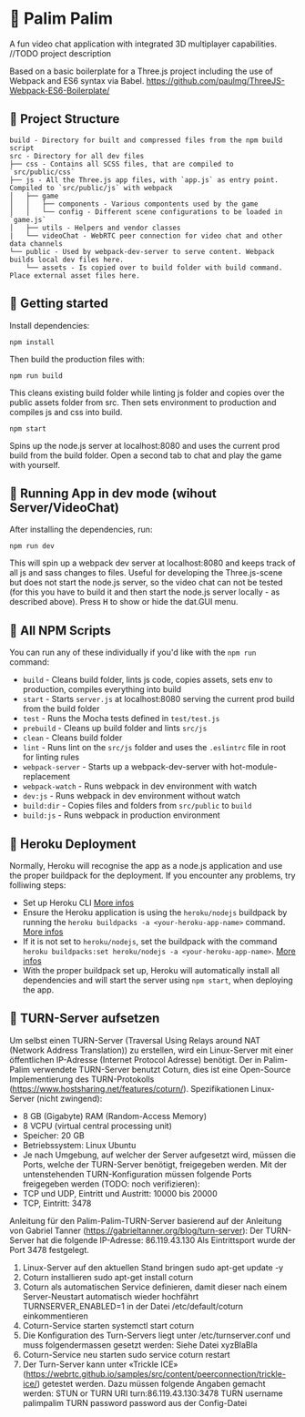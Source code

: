 :bell: Palim Palim
========

A fun video chat application with integrated 3D multiplayer capabilities. //TODO project description

Based on a basic boilerplate for a Three.js project including the use of Webpack and ES6 syntax via Babel.
https://github.com/paulmg/ThreeJS-Webpack-ES6-Boilerplate/

## :apple: Project Structure
```
build - Directory for built and compressed files from the npm build script
src - Directory for all dev files
├── css - Contains all SCSS files, that are compiled to `src/public/css`
├── js - All the Three.js app files, with `app.js` as entry point. Compiled to `src/public/js` with webpack
│   ├── game
│   │   ├── components - Various compontents used by the game
│   │   └── config - Different scene configurations to be loaded in `game.js`
│   ├── utils - Helpers and vendor classes
|   └── videoChat - WebRTC peer connection for video chat and other data channels
└── public - Used by webpack-dev-server to serve content. Webpack builds local dev files here. 
    └── assets - Is copied over to build folder with build command. Place external asset files here.
```

## :orange: Getting started
Install dependencies:

```
npm install
```

Then build the production files with:

```
npm run build
```

This cleans existing build folder while linting js folder and copies over the public assets folder from src. Then sets environment to production and compiles js and css into build.

```
npm start
```

Spins up the node.js server at localhost:8080 and uses the current prod build from the build folder. Open a second tab to chat and play the game with yourself.


## :pear: Running App in dev mode (wihout Server/VideoChat)
After installing the dependencies, run:

```
npm run dev
```

This will spin up a webpack dev server at localhost:8080 and keeps track of all js and sass changes to files. Useful for developing the Three.js-scene but does not start the node.js server, so the video chat can not be tested (for this you have to build it and then start the node.js server locally - as described above). Press <kbd>H</kbd> to show or hide the dat.GUI menu.



## :cherries: All NPM Scripts
You can run any of these individually if you'd like with the `npm run` command:
* `build` - Cleans build folder, lints js code, copies assets, sets env to production, compiles everything into build
* `start` - Starts `server.js` at localhost:8080 serving the current prod build from the build folder
* `test` - Runs the Mocha tests defined in `test/test.js`
* `prebuild` - Cleans up build folder and lints `src/js`
* `clean` - Cleans build folder
* `lint` - Runs lint on the `src/js` folder and uses the `.eslintrc` file in root for linting rules
* `webpack-server` - Starts up a webpack-dev-server with hot-module-replacement
* `webpack-watch` - Runs webpack in dev environment with watch
* `dev:js` - Runs webpack in dev environment without watch
* `build:dir` - Copies files and folders from `src/public` to `build`
* `build:js` - Runs webpack in production environment


## :grapes: Heroku Deployment
Normally, Heroku will recognise the app as a node.js application and use the proper buildpack for the deployment. If you encounter any problems, try folliwing steps:
* Set up Heroku CLI [More infos](https://devcenter.heroku.com/articles/heroku-cli)
* Ensure the Heroku application is using the `heroku/nodejs` buildpack by running the `heroku buildpacks -a <your-heroku-app-name>` command. [More infos](https://devcenter.heroku.com/articles/nodejs-support#specifying-a-node-js-version)
* If it is not set to `heroku/nodejs`, set the buildpack with the command `heroku buildpacks:set heroku/nodejs -a <your-heroku-app-name>`. [More infos](https://devcenter.heroku.com/articles/buildpacks#setting-a-buildpack-on-an-application)
* With the proper buildpack set up, Heroku will automatically install all dependencies and will start the server using `npm start`, when deploying the app.



## :banana: TURN-Server aufsetzen
Um selbst einen TURN-Server (Traversal Using Relays around NAT (Network Address Translation)) zu erstellen, wird ein Linux-Server mit einer öffentlichen IP-Adresse (Internet Protocol Adresse) benötigt. Der in Palim-Palim verwendete TURN-Server benutzt Coturn, dies ist eine Open-Source Implementierung des TURN-Protokolls (https://www.hostsharing.net/features/coturn/).
Spezifikationen Linux-Server (nicht zwingend):
* 8 GB (Gigabyte) RAM (Random-Access Memory)
* 8 VCPU (virtual central processing unit)
* Speicher: 20 GB
* Betriebssystem: Linux Ubuntu
* Je nach Umgebung, auf welcher der Server aufgesetzt wird, müssen die Ports, welche der TURN-Server benötigt, freigegeben werden. Mit der untenstehenden TURN-Konfiguration müssen folgende Ports freigegeben werden (TODO: noch verifizieren):
* TCP und UDP, Eintritt und Austritt: 10000 bis 20000
* TCP, Eintritt: 3478

Anleitung für den Palim-Palim-TURN-Server basierend auf der Anleitung von Gabriel Tanner (https://gabrieltanner.org/blog/turn-server):
Der TURN-Server hat die folgende IP-Adresse: 86.119.43.130
Als Eintrittsport wurde der Port 3478 festgelegt.
1.	Linux-Server auf den aktuellen Stand bringen
sudo apt-get update -y
2.	Coturn installieren
sudo apt-get install coturn
3.	Coturn als automatischen Service definieren, damit dieser nach einem Server-Neustart automatisch wieder hochfährt
TURNSERVER_ENABLED=1 in der Datei /etc/default/coturn einkommentieren
4.	Coturn-Service starten
systemctl start coturn
5.	Die Konfiguration des Turn-Servers liegt unter /etc/turnserver.conf und muss folgendermassen gesetzt werden:
Siehe Datei xyzBlaBla
6.	Coturn-Service neu starten
sudo service coturn restart
7.	Der Turn-Server kann unter «Trickle ICE» (https://webrtc.github.io/samples/src/content/peerconnection/trickle-ice/) getestet werden. Dazu müssen folgende Angaben gemacht werden:
STUN or TURN URI	turn:86.119.43.130:3478
TURN username	palimpalim
TURN password	password aus der Config-Datei


